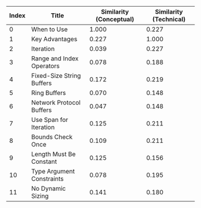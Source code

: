 | Index | Title | Similarity (Conceptual) | Similarity (Technical) |
|-------|-------|-------------------------|------------------------|
| 0 | When to Use | 1.000 | 0.227 |
| 1 | Key Advantages | 0.227 | 1.000 |
| 2 | Iteration | 0.039 | 0.227 |
| 3 | Range and Index Operators | 0.078 | 0.188 |
| 4 | Fixed-Size String Buffers | 0.172 | 0.219 |
| 5 | Ring Buffers | 0.070 | 0.148 |
| 6 | Network Protocol Buffers | 0.047 | 0.148 |
| 7 | Use Span for Iteration | 0.125 | 0.211 |
| 8 | Bounds Check Once | 0.109 | 0.211 |
| 9 | Length Must Be Constant | 0.125 | 0.156 |
| 10 | Type Argument Constraints | 0.078 | 0.195 |
| 11 | No Dynamic Sizing | 0.141 | 0.180 |
